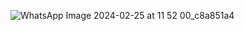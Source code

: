 ![WhatsApp Image 2024-02-25 at 11 52 00_c8a851a4](https://github.com/Darshan0902/SSD-for-License-plate-detection./assets/77969007/b22a4256-ddba-44ea-a3fe-6910f30d40f9)
